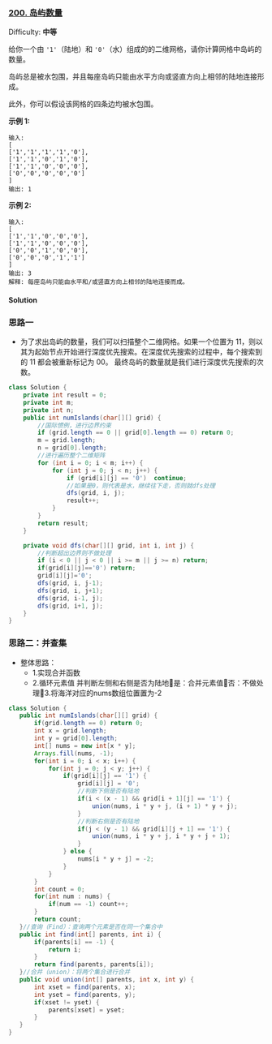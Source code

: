 ### [200\. 岛屿数量](https://leetcode-cn.com/problems/number-of-islands/)

Difficulty: **中等**

给你一个由 `'1'`（陆地）和 `'0'`（水）组成的的二维网格，请你计算网格中岛屿的数量。

岛屿总是被水包围，并且每座岛屿只能由水平方向或竖直方向上相邻的陆地连接形成。

此外，你可以假设该网格的四条边均被水包围。

**示例 1:**

```
输入:
[
['1','1','1','1','0'],
['1','1','0','1','0'],
['1','1','0','0','0'],
['0','0','0','0','0']
]
输出: 1
```

**示例 2:**

```
输入:
[
['1','1','0','0','0'],
['1','1','0','0','0'],
['0','0','1','0','0'],
['0','0','0','1','1']
]
输出: 3
解释: 每座岛屿只能由水平和/或竖直方向上相邻的陆地连接而成。
```

#### Solution

### 思路一

* 为了求出岛屿的数量，我们可以扫描整个二维网格。如果一个位置为 11，则以其为起始节点开始进行深度优先搜索。在深度优先搜索的过程中，每个搜索到的 11 都会被重新标记为 00。
  最终岛屿的数量就是我们进行深度优先搜索的次数。


```java
class Solution {
    private int result = 0;
    private int m;
    private int n;
    public int numIslands(char[][] grid) {
        //国际惯例，进行边界约束
        if (grid.length == 0 || grid[0].length == 0) return 0;  
        m = grid.length;
        n = grid[0].length;             
        //进行遍历整个二维矩阵
        for (int i = 0; i < m; i++) {
            for (int j = 0; j < n; j++) {
                if (grid[i][j] == '0')  continue;              
                //如果是0，则代表是水，继续往下走，否则就dfs处理
                dfs(grid, i, j);
                result++;
            }
        }
        return result;
    }

    private void dfs(char[][] grid, int i, int j) {
        //判断超出边界则不做处理
        if (i < 0 || j < 0 || i >= m || j >= n) return;
        if(grid[i][j]=='0') return;
        grid[i][j]='0';
        dfs(grid, i, j-1);
        dfs(grid, i, j+1);
        dfs(grid, i-1, j);
        dfs(grid, i+1, j);
    }
}
```
### 思路二：并查集
* 整体思路：
     * 1.实现合并函数
     * 2.循环元素值 并判断左侧和右侧是否为陆地是：合并元素值否：不做处理3.将海洋对应的nums数组位置置为-2
 
 ```java
 class Solution {
    public int numIslands(char[][] grid) {
        if(grid.length == 0) return 0;
        int x = grid.length;
        int y = grid[0].length;
        int[] nums = new int[x * y];
        Arrays.fill(nums, -1);
        for(int i = 0; i < x; i++) {
            for(int j = 0; j < y; j++) {
                if(grid[i][j] == '1') {
                    grid[i][j] = '0';
                    //判断下侧是否有陆地
                    if(i < (x - 1) && grid[i + 1][j] == '1') {
                        union(nums, i * y + j, (i + 1) * y + j);
                    }
                    //判断右侧是否有陆地
                    if(j < (y - 1) && grid[i][j + 1] == '1') {
                        union(nums, i * y + j, i * y + j + 1);
                    }
                } else {
                    nums[i * y + j] = -2;
                }
            }
        }
        int count = 0;
        for(int num : nums) {
            if(num == -1) count++;
        }
        return count;
    }//查询（Find）：查询两个元素是否在同一个集合中
    public int find(int[] parents, int i) {
        if(parents[i] == -1) {
            return i;
        }
        return find(parents, parents[i]);
    }//合并（union）：将两个集合进行合并
    public void union(int[] parents, int x, int y) {
        int xset = find(parents, x);
        int yset = find(parents, y);
        if(xset != yset) {
            parents[xset] = yset;
        }
    }
}
```
